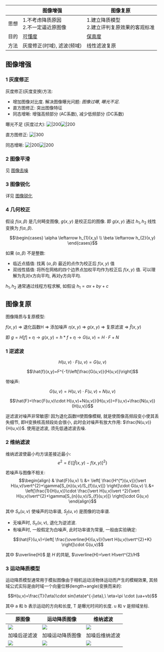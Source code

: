 |      | 图像增强                               | 图像复原     |
| ---- | -------------------------------------- | ------------ |
| 思想 | 1.不考虑降质原因<br>2.不一定逼近原图像 |  1.建立降质模型<br>2.建立评判复原效果的客观标准    |
| 目的 | [可懂度](图像基础概念.md#图像质量评价)      | [保真度](图像基础概念.md#图像质量评价)        |
| 方法 |  灰度修正(时域), 滤波(频域)   | 线性滤波复原 |

## 图像增强

### 1 灰度修正

灰度修正(灰度变换)方法:
- 增加图像对比度. 解决图像曝光问题: *图像过曝*, *曝光不足*.
- 直方图修正: 突出图像特征
- 同态增晰: 增强高频部分 (AC系数), 减少低频部分 (DC系数)

曝光不足 (灰度过大):
![|200](../../../attach/Pasted%20image%2020240109120500.png)![|200](../../../attach/Pasted%20image%2020240109120507.png)

直方图修正:
![|300](../../../attach/Pasted%20image%2020240109115613.png)

同态增晰:
![|200](../../../attach/Pasted%20image%2020240109120414.png)![|200](../../../attach/Pasted%20image%2020240109120418.png)

### 2 图像平滑

见 [图像去噪](图像去噪.md)

### 3 图像锐化

详见 [图像锐化](图像锐化.md)

### 4 几何校正

假设 $f(\alpha, \beta)$ 是几何畸变图像, $g(x,y)$ 是校正后的图像. 即 $g(x,y)$ 通过 $h_{1},h_{2}$ 线性变换为 $f(\alpha, \beta)$.

$$\begin{cases}
\alpha \leftarrow h_{1}(x,y) \\
\beta \leftarrow h_{2}(x,y)
\end{cases}$$

如果 $(\alpha, \beta)$ 不是整数:
- 临近点插值: 找离 $(\alpha,\beta)$ 最近的点作为校正后 $f(x,y)$ 值
- 双线性插值: 将所在网格的四个边界点加权平均作为校正后 $f(x,y)$ 值. 可以理解为先对x方向平均, 再对y方向平均.

$h_{1},h_{2}$ 通常通过线程方程求解, 如假设 $h_{1}=ax+by+c$

## 图像复原

图像降质与复原模型:

$f(x,y)$ $\Rightarrow$ 退化函数H $\Rightarrow$ 添加噪声 $\eta(x,y)$ $\Rightarrow$ $g(x,y)$ $\Rightarrow$ 复原滤波 $\Rightarrow$ $\hat{f}(x,y)$

即 $g=H[f]+\eta\rightarrow g(x,y)=h*f+\eta\rightarrow G(u,v)=H\cdot F+N$

### 1 逆滤波

$$H(u,v)\cdot F(u, v)=G(u,v)$$

$$\hat{f}(x,y)=F^{-1}\left[\frac{G(u,v)}{H(u,v)}\right]$$

带噪声:

$$G(u,v)=H(u,v)\cdot F(u,v)+N(u,v)$$

$$\hat{F}=\frac{F(u,v)\cdot H(u,v)+N(u,v)}{H(u,v)}=F(u,v)+\frac{N(u,v)}{H(u,v)}$$

逆滤波对噪声非常敏感! 因为退化函数H使图像模糊, 就是使图像高频段变小使其丢失细节, 即H变换核高频段处会很小, 此时会对噪声有放大作用: $\frac{N(u,v)}{H(u,v)}$. 使用逆滤波, 须先低通滤波去噪.

### 2 维纳滤波

维纳滤波使最小均方误差接近最小: $$e^{2}=E\{[\hat{f}(x,y)-f(x,y)]^{2}\}$$

若噪声与图像不相关:
$$\begin{align}
& \hat{F}(u,v)  \\
&= \left[ \frac{H^{*}(u,v)}{\vert H(u,v)\vert^{2}+\gamma[S_{n}(u,v)/S_{f}(u,v)]} \right]\cdot G(u,v) \\
&= \left[\frac{1}{H(u,v)}\cdot \frac{\vert H(u,v)\vert ^2}{\vert H(u,v)\vert^{2}+\gamma[S_{n}(u,v)/S_{f}(u,v)]} \right]\cdot G(u,v)
\end{align}$$

其中 $S_{n}(u,v)$ 使噪声的功率谱, $S_{f}(u,v)$ 是图像的功率谱.

- 无噪声时, $S_{n}(u,v)$, 退化为逆滤波.
- 有噪声时, 一般假定为白噪声, 此时功率谱为常量, 一般由实验确定:

$$\hat{F}(u,v)=\left[ \frac{\overline{H}(u,v)}{\vert H(u,v)\vert^{2}+K} \right]\cdot G(u,v)$$

其中 $\overline{H}$ 是 $H$ 的共轭, $\overline{H}=\vert H\vert^{2}/H$

### 3 运动降质模型

运动降质模型通常用于模拟图像由于相机运动活物体运动而产生的模糊效果, 其频域公式实际是由时域一个向量位移(length+angle)变换而来的:

$$H(u,v)=\frac{T}{\eta}\cdot sin(\eta)e^{-j\eta},\ \eta=\pi \cdot (ua+vb)$$

其中 a 和 b 表示运动的方向和长度, T 是曝光时间的长度. u 和 v 是频域坐标.

| 原图像                                                      | 运动降质图像                                                | 维纳滤波                                                    |
| ----------------------------------------------------------- | ----------------------------------------------------------- | ----------------------------------------------------------- |
| ![](../../../attach/图像增强和复原_image_1_20240109121148.png) | ![](../../../attach/图像增强和复原_image_1_20240109121122.png) | ![](../../../attach/图像增强和复原_image_1_20240109121440.png) |
| 加噪后逆滤波                                              | 加噪运动降质图像                                            | 加噪后维纳滤波                                                |
|                ![](../../../attach/图像增强和复原_image_1_20240109121523.png)                                             |      ![](../../../attach/图像增强和复原_image_1_20240109121332.png)                                                       |                    ![](../../../attach/图像增强和复原_image_1_20240109121404.png)                                         |


